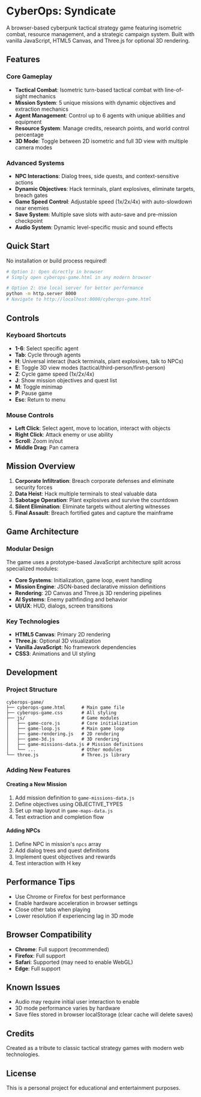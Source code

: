 # CyberOps: Syndicate

A browser-based cyberpunk tactical strategy game featuring isometric combat, resource management, and a strategic campaign system. Built with vanilla JavaScript, HTML5 Canvas, and Three.js for optional 3D rendering.

## Features

### Core Gameplay
- **Tactical Combat**: Isometric turn-based tactical combat with line-of-sight mechanics
- **Mission System**: 5 unique missions with dynamic objectives and extraction mechanics
- **Agent Management**: Control up to 6 agents with unique abilities and equipment
- **Resource System**: Manage credits, research points, and world control percentage
- **3D Mode**: Toggle between 2D isometric and full 3D view with multiple camera modes

### Advanced Systems
- **NPC Interactions**: Dialog trees, side quests, and context-sensitive actions
- **Dynamic Objectives**: Hack terminals, plant explosives, eliminate targets, breach gates
- **Game Speed Control**: Adjustable speed (1x/2x/4x) with auto-slowdown near enemies
- **Save System**: Multiple save slots with auto-save and pre-mission checkpoint
- **Audio System**: Dynamic level-specific music and sound effects

## Quick Start

No installation or build process required!

```bash
# Option 1: Open directly in browser
# Simply open cyberops-game.html in any modern browser

# Option 2: Use local server for better performance
python -m http.server 8000
# Navigate to http://localhost:8000/cyberops-game.html
```

## Controls

### Keyboard Shortcuts
- **1-6**: Select specific agent
- **Tab**: Cycle through agents
- **H**: Universal interact (hack terminals, plant explosives, talk to NPCs)
- **E**: Toggle 3D view modes (tactical/third-person/first-person)
- **Z**: Cycle game speed (1x/2x/4x)
- **J**: Show mission objectives and quest list
- **M**: Toggle minimap
- **P**: Pause game
- **Esc**: Return to menu

### Mouse Controls
- **Left Click**: Select agent, move to location, interact with objects
- **Right Click**: Attack enemy or use ability
- **Scroll**: Zoom in/out
- **Middle Drag**: Pan camera

## Mission Overview

1. **Corporate Infiltration**: Breach corporate defenses and eliminate security forces
2. **Data Heist**: Hack multiple terminals to steal valuable data
3. **Sabotage Operation**: Plant explosives and survive the countdown
4. **Silent Elimination**: Eliminate targets without alerting witnesses
5. **Final Assault**: Breach fortified gates and capture the mainframe

## Game Architecture

### Modular Design
The game uses a prototype-based JavaScript architecture split across specialized modules:

- **Core Systems**: Initialization, game loop, event handling
- **Mission Engine**: JSON-based declarative mission definitions
- **Rendering**: 2D Canvas and Three.js 3D rendering pipelines
- **AI Systems**: Enemy pathfinding and behavior
- **UI/UX**: HUD, dialogs, screen transitions

### Key Technologies
- **HTML5 Canvas**: Primary 2D rendering
- **Three.js**: Optional 3D visualization
- **Vanilla JavaScript**: No framework dependencies
- **CSS3**: Animations and UI styling

## Development

### Project Structure
```
cyberops-game/
├── cyberops-game.html      # Main game file
├── cyberops-game.css       # All styling
├── js/                     # Game modules
│   ├── game-core.js        # Core initialization
│   ├── game-loop.js        # Main game loop
│   ├── game-rendering.js   # 2D rendering
│   ├── game-3d.js          # 3D rendering
│   ├── game-missions-data.js # Mission definitions
│   └── ...                 # Other modules
└── three.js                # Three.js library
```

### Adding New Features

#### Creating a New Mission
1. Add mission definition to `game-missions-data.js`
2. Define objectives using OBJECTIVE_TYPES
3. Set up map layout in `game-maps-data.js`
4. Test extraction and completion flow

#### Adding NPCs
1. Define NPC in mission's `npcs` array
2. Add dialog trees and quest definitions
3. Implement quest objectives and rewards
4. Test interaction with H key

## Performance Tips

- Use Chrome or Firefox for best performance
- Enable hardware acceleration in browser settings
- Close other tabs when playing
- Lower resolution if experiencing lag in 3D mode

## Browser Compatibility

- **Chrome**: Full support (recommended)
- **Firefox**: Full support
- **Safari**: Supported (may need to enable WebGL)
- **Edge**: Full support

## Known Issues

- Audio may require initial user interaction to enable
- 3D mode performance varies by hardware
- Save files stored in browser localStorage (clear cache will delete saves)

## Credits

Created as a tribute to classic tactical strategy games with modern web technologies.

## License

This is a personal project for educational and entertainment purposes.
